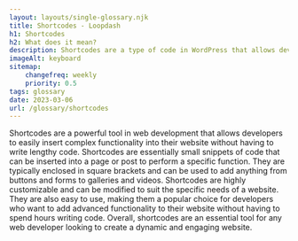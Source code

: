 ```yaml
--- 
layout: layouts/single-glossary.njk
title: Shortcodes - Loopdash
h1: Shortcodes
h2: What does it mean?
description: Shortcodes are a type of code in WordPress that allows developers to easily insert dynamic content or functionality into a post or page by using a simple, user-friendly syntax.
imageAlt: keyboard
sitemap:
	changefreq: weekly
	priority: 0.5
tags: glossary
date: 2023-03-06
url: /glossary/shortcodes
---
```


Shortcodes are a powerful tool in web development that allows developers to easily insert complex functionality into their website without having to write lengthy code. Shortcodes are essentially small snippets of code that can be inserted into a page or post to perform a specific function. They are typically enclosed in square brackets and can be used to add anything from buttons and forms to galleries and videos. Shortcodes are highly customizable and can be modified to suit the specific needs of a website. They are also easy to use, making them a popular choice for developers who want to add advanced functionality to their website without having to spend hours writing code. Overall, shortcodes are an essential tool for any web developer looking to create a dynamic and engaging website.
